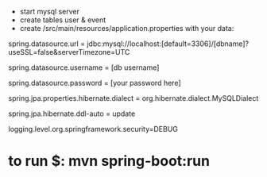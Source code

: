 - start mysql server
- create tables user & event
- create /src/main/resources/application.properties with your data:

spring.datasource.url = jdbc:mysql://localhost:[default=3306]/[dbname]?useSSL=false&serverTimezone=UTC
  
spring.datasource.username = [db username]
  
spring.datasource.password = [your password here]

spring.jpa.properties.hibernate.dialect = org.hibernate.dialect.MySQLDialect

spring.jpa.hibernate.ddl-auto = update

logging.level.org.springframework.security=DEBUG
# to run $: mvn spring-boot:run


